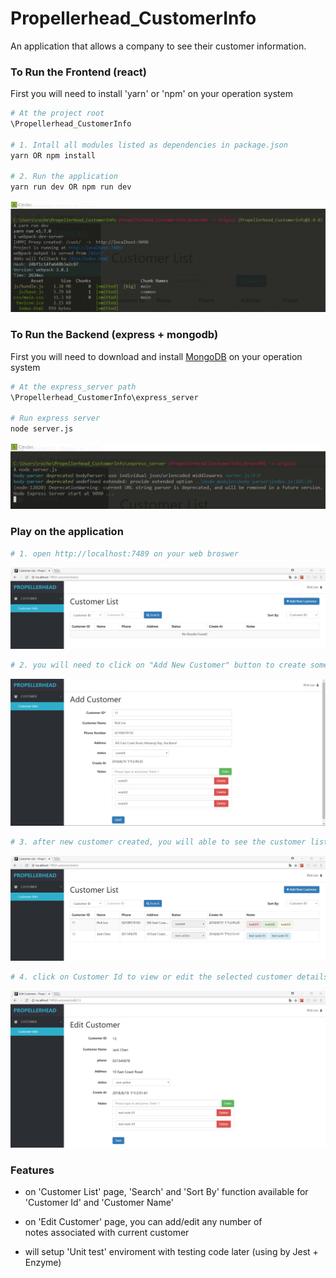 # Propellerhead_CustomerInfo
An application that allows a company to see their customer information. 

### To Run the Frontend (react)

First you will need to install 'yarn' or 'npm' on your operation system

``` sh
# At the project root
\Propellerhead_CustomerInfo

# 1. Intall all modules listed as dependencies in package.json
yarn OR npm install

# 2. Run the application
yarn run dev OR npm run dev
```
![react-step00](https://github.com/rkmd77/Propellerhead_CustomerInfo/blob/master/step00.png)

### To Run the Backend (express + mongodb)

First you will need to download and install [MongoDB](https://www.mongodb.com/download-center#community) on your operation system

``` sh
# At the express_server path
\Propellerhead_CustomerInfo\express_server

# Run express server
node server.js
```
![react-step01](https://github.com/rkmd77/Propellerhead_CustomerInfo/blob/master/step01.png)

### Play on the application

``` sh
# 1. open http://localhost:7489 on your web broswer
```
![react-step1](https://github.com/rkmd77/Propellerhead_CustomerInfo/blob/master/step1.png)
``` sh
# 2. you will need to click on "Add New Customer" button to create some customer
```
![react-step2](https://github.com/rkmd77/Propellerhead_CustomerInfo/blob/master/step2.png)
``` sh
# 3. after new customer created, you will able to see the customer list
```
![react-step3](https://github.com/rkmd77/Propellerhead_CustomerInfo/blob/master/step3.png)
``` sh
# 4. click on Customer Id to view or edit the selected customer details
```
![react-step4](https://github.com/rkmd77/Propellerhead_CustomerInfo/blob/master/step4.png)


### Features

* on 'Customer List' page, 'Search' and 'Sort By' function available for 'Customer Id' and 'Customer Name'

* on 'Edit Customer' page, you can add/edit any number of  notes associated with current customer

* will setup 'Unit test' enviroment with testing code later (using by Jest + Enzyme)
